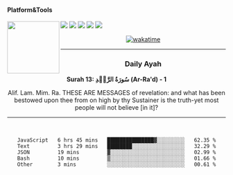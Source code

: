 #### Platform&Tools

[![](https://img.shields.io/badge/-NPM-cb3837?style=flat-square&logo=npm&logoColor=white)](https://npmjs.com/)
[![](https://img.shields.io/badge/PHP-777BB4?style=flat-square&logo=php&logoColor=white)](https://nodejs.org/)
[![](https://img.shields.io/badge/Julia-9558B2?style=flat-square&logo=julia&logoColor=white)](https://nodejs.org/)
<img src="https://avatars.githubusercontent.com/u/31664438?v=4" width="120" align="left">
[![](https://img.shields.io/badge/-Node.js-43853d?style=flat-square&logo=node.js&logoColor=ffffff)](https://nodejs.org/)
[![](https://img.shields.io/badge/Visual_Studio_Code-0078D4?style=flat-square&logo=visual%20studio%20code&logoColor=white)](https://nodejs.org/)

<center>

[![wakatime](https://wakatime.com/badge/user/87646243-158a-4241-a3cb-668e1fa2dbb8.svg)](https://wakatime.com/@87646243-158a-4241-a3cb-668e1fa2dbb8)
               

_______ 
### Daily Ayah

<!--START_SECTION:quran-->

**Surah 13: سُورَةُ الرَّعۡدِ (Ar-Ra'd) - 1**

Alif. Lam. Mim. Ra. THESE ARE MESSAGES of revelation: and what has been bestowed upon thee from on high by thy Sustainer is the truth-yet most people will not believe [in it]?
 <!--END_SECTION:quran-->

  
                       
                                             
_______

&nbsp;&nbsp;     &nbsp;&nbsp;    &nbsp;&nbsp;   &nbsp;&nbsp;
 
<!--START_SECTION:waka-->

```text
JavaScript   6 hrs 45 mins   ███████████████▓░░░░░░░░░   62.35 %
Text         3 hrs 29 mins   ████████░░░░░░░░░░░░░░░░░   32.29 %
JSON         19 mins         ▓░░░░░░░░░░░░░░░░░░░░░░░░   02.99 %
Bash         10 mins         ▒░░░░░░░░░░░░░░░░░░░░░░░░   01.66 %
Other        3 mins          ░░░░░░░░░░░░░░░░░░░░░░░░░   00.61 %
```

<!--END_SECTION:waka-->
